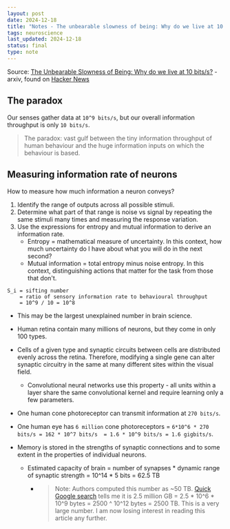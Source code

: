 ```yaml
---
layout: post
date: 2024-12-18
title: "Notes - The unbearable slowness of being: Why do we live at 10 bits/s?"
tags: neuroscience
last_updated: 2024-12-18
status: final
type: note
---
```


Source: [The Unbearable Slowness of Being: Why do we live at 10 bits/s?](https://arxiv.org/abs/2408.10234v2) - arxiv, found on [Hacker News](https://news.ycombinator.com/item?id=42449602)


## The paradox

Our senses gather data at `10^9 bits/s`, but our overall information throughput is only `10 bits/s`.

> The paradox: vast gulf between the tiny information throughput of human behaviour and the huge information inputs on which the behaviour is based.

## Measuring information rate of neurons

How to measure how much information a neuron conveys?
  1. Identify the range of outputs across all possible stimuli.
  2. Determine what part of that range is noise vs signal by repeating the same stimuli many times and measuring the response variation.
  3. Use the expressions for entropy and mutual information to derive an information rate.
       - Entropy = mathematical measure of uncertainty. In this context, how much uncertainty do I have about what you will do in the next second?
       - Mutual information = total entropy minus noise entropy. In this context, distinguishing actions that matter for the task from those that don't.


```
S_i = sifting number 
    = ratio of sensory information rate to behavioural throughput 
    = 10^9 / 10 = 10^8
```

- This may be the largest unexplained number in brain science.

- Human retina contain many millions of neurons, but they come in only 100 types.
- Cells of a given type and synaptic circuits between cells are distributed evenly across the retina. Therefore, modifying a single gene can alter synaptic circuitry in the same at many different sites within the visual field.
  - Convolutional neural networks use this property - all units within a layer share the same convolutional kernel and require learning only a few parameters.


- One human cone photoreceptor can transmit information at `270 bits/s`.
- One human eye has `6 million` cone photoreceptors = `6*10^6 * 270 bits/s = 162 * 10^7 bits/s  = 1.6 * 10^9 bits/s = 1.6 gigbits/s`.

- Memory is stored in the strengths of synaptic connections and to some extent in the properties of individual neurons.
  - Estimated capacity of brain = number of synapses * dynamic range of synaptic strength = 10^14 * 5 bits = 62.5 TB
    - > Note: Authors computed this number as ~50 TB. [Quick Google search](https://www.google.com/search?q=capacity+of+brain+in+gb) tells me it is 2.5 million GB = 2.5 * 10^6 * 10^9 bytes = 2500 ^ 10^12 bytes = 2500 TB. This is a very large number. I am now losing interest in reading this article any further.